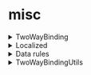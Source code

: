 # misc

<details>
    <summary>TwoWayBinding</summary>
    
    final binding = TwoWayBinding<String>()
        .bindDataRule(RequiredRule());
        
    // Please close the 2-way binding if it is not useful anymore.
    await binding.close();
</details>

<details>
    <summary>Localized</summary>
    
    A generic class able to localize and translate messages to the GUI (users).
</details>

<details>
    <summary>Data rules</summary>
        
    Here the list of all possible data rules.
    * `ConfirmedRule`, a bool is true.
    * `EmailRule`, an email is syntactically correct.
    * `MaxRule`, max value possible.
    * `MinRule`, min value possible.
    * `RegexRule`, define a regex for validating.
    * `RequiredRule`, data required.
    * `SameRule`, same data of another field.
    * `SizeRule`, size value possible.
    * `TrimRule`, get the string without any leading and trailing whitespace.
</details>

<details>
    <summary>TwoWayBindingUtils</summary>

    * `TwoWayBindingUtils.validate()`, perform a validation against the provided bindings.
</details>
